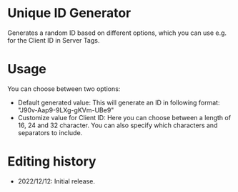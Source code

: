 # Unique ID Generator
Generates a random ID based on different options, which you can use e.g. for the Client ID in Server Tags.

# Usage
You can choose between two options:

- Default generated value: This will generate an ID in following format: "J90v-Aap9-9LXg-gKVm-UBe9"
- Customize value for Client ID: Here you can choose between a length of 16, 24 and 32 character. You can also specify which characters and separators to include.

# Editing history
- 2022/12/12: Initial release.
